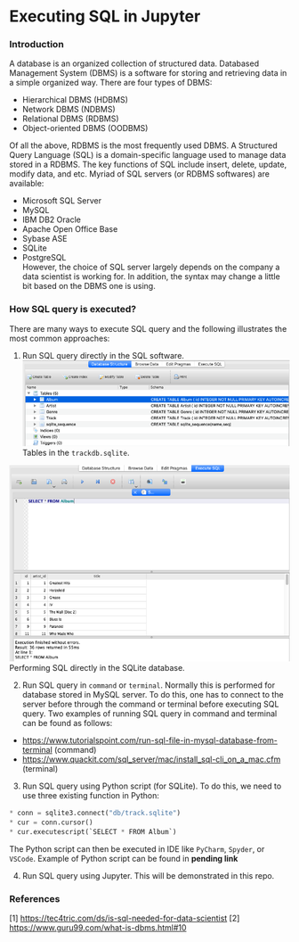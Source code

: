 # Executing SQL in Jupyter
### Introduction
A database is an organized collection of structured data. Databased Management System (DBMS) is a software for storing and retrieving data in a simple organized way. There are four types of DBMS: <br/>
* Hierarchical DBMS (HDBMS)
* Network DBMS (NDBMS)
* Relational DBMS (RDBMS)
* Object-oriented DBMS (OODBMS) <br/>

Of all the above, RDBMS is the most frequently used DBMS. A Structured Query Language (SQL) is a domain-specific language used to manage data stored in a RDBMS. The key functions of SQL include insert, delete, update, modify data, and etc. Myriad of SQL servers (or RDBMS softwares) are available: <br/>

* Microsoft SQL Server
* MySQL
* IBM DB2 Oracle
* Apache Open Office Base
* Sybase ASE
* SQLite
* PostgreSQL <br/>
However, the choice of SQL server largely depends on the company a data scientist is working for. In addition, the syntax may change a little bit based on the DBMS one is using.

### How SQL query is executed?
There are many ways to execute SQL query and the following illustrates the most common approaches:
1. Run SQL query directly in the SQL software.
![Tables in SQLite](/img/sqlite_01.png)<br/>
Tables in the `trackdb.sqlite`.<br/>

![Execute SQL query in SQLite](/img/sqlite_02.png)
Performing SQL directly in the SQLite database.<br/>

2. Run SQL query in `command` or `terminal`. Normally this is performed for database stored in MySQL server. To do this, one has to connect to the server before through the command or terminal before executing SQL query. Two examples of running SQL query in command and terminal can be found as follows:
* https://www.tutorialspoint.com/run-sql-file-in-mysql-database-from-terminal (command)
* https://www.quackit.com/sql_server/mac/install_sql-cli_on_a_mac.cfm (terminal)

3. Run SQL query using Python script (for SQLite). To do this, we need to use three existing function in Python:
```python
* conn = sqlite3.connect("db/track.sqlite")
* cur = conn.cursor() 
* cur.executescript(`SELECT * FROM Album`)
```
The Python script can then be executed in IDE like `PyCharm`, `Spyder`, or `VSCode`. Example of Python script can be found in **pending link** 

4. Run SQL query using Jupyter. This will be demonstrated in this repo.

### References
[1] https://tec4tric.com/ds/is-sql-needed-for-data-scientist
[2] https://www.guru99.com/what-is-dbms.html#10

